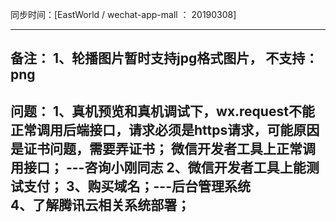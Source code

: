 同步时间：[EastWorld / wechat-app-mall ： 20190308]

----------------------------------------------------------------------
备注：
1、轮播图片暂时支持jpg格式图片，
不支持：png
----------------------------------------------------------------------
问题：
1、真机预览和真机调试下，wx.request不能正常调用后端接口，请求必须是https请求，可能原因是证书问题，需要弄证书；
     微信开发者工具上正常调用接口； ---咨询小刚同志
2、微信开发者工具上能测试支付；
3、购买域名；---后台管理系统     
4、了解腾讯云相关系统部署；
----------------------------------------------------------------------
